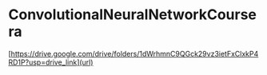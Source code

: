 # ConvolutionalNeuralNetworkCoursera

[https://drive.google.com/drive/folders/1dWrhmnC9QGck29vz3ietFxClxkP4RD1P?usp=drive_link](url)
